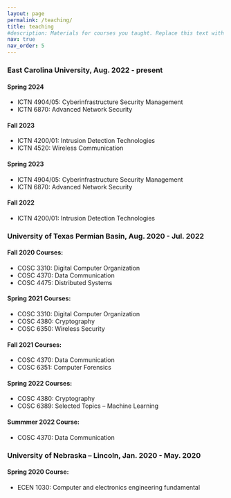 ```yaml
---
layout: page
permalink: /teaching/
title: teaching
#description: Materials for courses you taught. Replace this text with your description.
nav: true
nav_order: 5
---
```

### East Carolina University, Aug. 2022 - present
#### Spring 2024
* ICTN 4904/05: Cyberinfrastructure Security Management
* ICTN 6870: Advanced Network Security
#### Fall 2023
* ICTN 4200/01: Intrusion Detection Technologies
* ICTN 4520: Wireless Communication
#### Spring 2023
* ICTN 4904/05: Cyberinfrastructure Security Management
* ICTN 6870: Advanced Network Security
#### Fall 2022
* ICTN 4200/01: Intrusion Detection Technologies 

### University of Texas Permian Basin, Aug. 2020 - Jul. 2022

#### Fall 2020 Courses:
* COSC 3310: Digital Computer Organization
* COSC 4370: Data Communication
* COSC 4475: Distributed Systems
           
#### Spring 2021 Courses:
* COSC 3310: Digital Computer Organization
* COSC 4380: Cryptography
* COSC 6350: Wireless Security
           
#### Fall 2021 Courses:
* COSC 4370: Data Communication 
* COSC 6351: Computer Forensics

#### Spring 2022 Courses:
* COSC 4380: Cryptography
* COSC 6389: Selected Topics – Machine Learning

#### Summmer 2022 Course:
* COSC 4370: Data Communication 

### University of Nebraska – Lincoln, Jan. 2020 - May. 2020

#### Spring 2020 Course:
* ECEN 1030: Computer and electronics engineering fundamental

